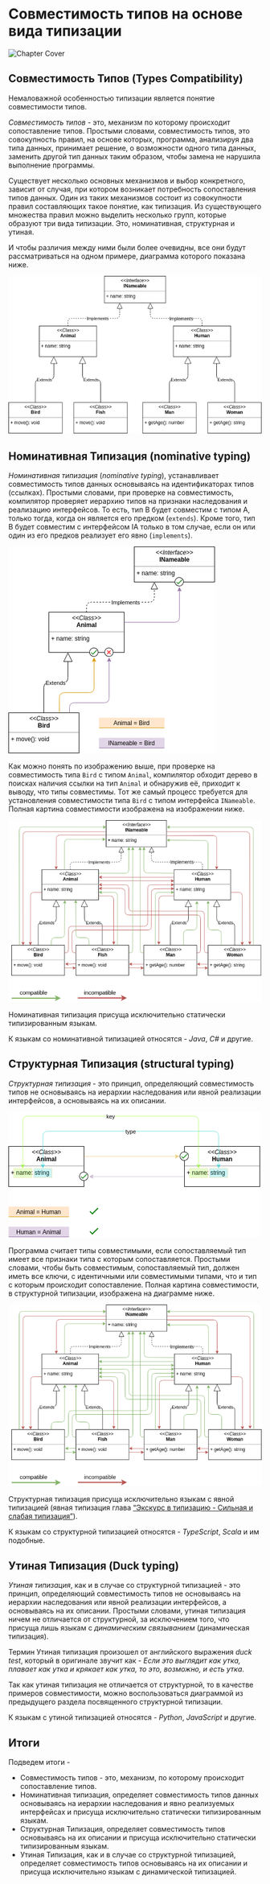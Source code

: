 # Совместимость типов на основе вида типизации

![Chapter Cover](./images/chapter-cover.png)

## Совместимость Типов (Types Compatibility)

Немаловажной особенностью типизации является понятие совместимости типов.

_Совместимость типов_ - это, механизм по которому происходит сопоставление типов. Простыми словами, совместимость типов, это совокупность правил, на основе которых, программа, анализируя два типа данных, принимает решение, о возможности одного типа данных, заменить другой тип данных таким образом, чтобы замена не нарушила выполнение программы.

Существует несколько основных механизмов и выбор конкретного, зависит от случая, при котором возникает потребность сопоставления типов данных. Один из таких механизмов состоит из совокупности правил составляющих такое понятие, как типизация. Из существующего множества правил можно выделить несколько групп, которые образуют три вида типизации. Это, номинативная, структурная и утиная.

И чтобы различия между ними были более очевидны, все они будут рассматриваться на одном примере, диаграмма которого показана ниже.

![](./images/nominative-types-shared.png)

## Номинативная Типизация (nominative typing)

_Номинативная типизация_ (_nominative typing_), устанавливает совместимость типов данных основываясь на идентификаторах типов (ссылках). Простыми словами, при проверке на совместимость, компилятор проверяет иерархию типов на признаки наследования и реализацию интерфейсов. То есть, тип B будет совместим с типом A, только тогда, когда он является его предком (`extends`). Кроме того, тип B будет совместим с интерфейсом IA только в том случае, если он или один из его предков реализует его явно (`implements`).

![](./images/nominative-types-nominative-principle.png)

Как можно понять по изображению выше, при проверке на совместимость типа `Bird` с типом `Animal`, компилятор обходит дерево в поисках наличия ссылки на тип `Animal` и обнаружив её, приходит к выводу, что типы совместимы. Тот же самый процесс требуется для установления совместимости типа `Bird` с типом интерфейса `INameable`. Полная картина совместимости изображена на изображении ниже.

![](./images/nominative-types-nominative-compatible.png)

Номинативная типизация присуща исключительно статически типизированным языкам.

К языкам со номинативной типизацией относятся - _Java_, _C#_ и другие.

## Структурная Типизация (structural typing)

_Структурная типизация_ - это принцип, определяющий совместимость типов не основываясь на иерархии наследования или явной реализации интерфейсов, а основываясь на их описании.

![](./images/nominative-types-structural-principle.png)

Программа считает типы совместимыми, если сопоставляемый тип имеет все признаки типа с которым сопоставляется. Простыми словами, чтобы быть совместимым, сопоставляемый тип, должен иметь все ключи, с идентичными или совместимыми типами, что и тип с которым происходит сопоставление. Полная картина совместимости, в структурной типизации, изображена на диаграмме ниже.

![](./images/nominative-types-structural-compatible.png)

Структурная типизация присуща исключительно языкам с явной типизацией (явная типизация глава [“Экскурс в типизацию - Сильная и слабая типизация”]()).

К языкам со структурной типизацией относятся - _TypeScript_, _Scala_ и им подобные.

## Утиная Типизация (Duck typing)

_Утиная типизация_, как и в случае со структурной типизацией - это принцип, определяющий совместимость типов не основываясь на иерархии наследования или явной реализации интерфейсов, а основываясь на их описании. Простыми словами, утиная типизация ничем не отличается от структурной, за исключением того, что присуща лишь языкам с _динамическим связыванием_ (динамическая типизация).

Термин Утиная типизация произошел от английского выражения _duck test_, который в оригинале звучит как -
_Если это выглядит как утка, плавает как утка и крякает как утка, то это, возможно, и есть утка_.

Так как утиная типизация не отличается от структурной, то в качестве примеров совместимости, можно воспользоваться диаграммой из предыдущего раздела посвященного структурной типизации.

К языкам с утиной типизацией относятся - _Python_, _JavaScript_ и другие.

## Итоги

Подведем итоги -

-   Совместимость типов - это, механизм, по которому происходит сопоставление типов.
-   Номинативная типизация, определяет совместимость типов данных основываясь на иерархии наследования и явно реализуемых интерфейсах и присуща исключительно статически типизированным языкам.
-   Структурная Типизация, определяет совместимость типов основываясь на их описании и присуща исключительно статически типизированным языкам.
-   Утиная Типизация, как и в случае со структурной типизацией, определяет совместимость типов основываясь на их описании и присуща исключительно языкам с динамической типизацией.
